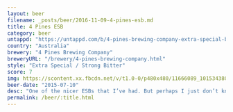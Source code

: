 ```yaml
---
layout: beer
filename: _posts/beer/2016-11-09-4-pines-esb.md
title: 4 Pines ESB
category: beer
untappd: "https://untappd.com/b/4-pines-brewing-company-extra-special-bitter/23622"
country: "Australia"
brewery: "4 Pines Brewing Company"
breweryURL: "/brewery/4-pines-brewing-company.html"
style: "Extra Special / Strong Bitter"
score: 7
img: https://scontent.xx.fbcdn.net/v/t1.0-0/p480x480/11666089_10153438038438745_5192310955658972737_n.jpg?oh=a63fa5f5c9015ce18cb084e6ff81a6ca&oe=5AAA64B4
beer-date: "2015-07-10"
desc: "One of the nicer ESBs that I’ve had. But perhaps I just don’t know what an ESB is supposed to taste like"
permalink: /beer/:title.html
---
```

